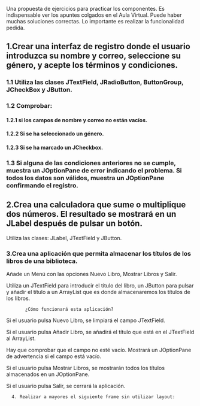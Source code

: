 Una propuesta de ejercicios para practicar los componentes. 
Es indispensable ver los apuntes colgados en el Aula Virtual.
Puede haber muchas soluciones correctas. Lo importante es realizar la funcionalidad pedida.

## 1.Crear una interfaz de registro donde el usuario introduzca su nombre y correo, seleccione su género, y acepte los términos y condiciones.

### 1.1 Utiliza las clases JTextField, JRadioButton, ButtonGroup, JCheckBox y JButton.

### 1.2 Comprobar:

#### 1.2.1 si los campos de nombre y correo no están vacíos.

#### 1.2.2 Si se ha seleccionado un género.

#### 1.2.3 Si se ha marcado un JCheckbox.

### 1.3 Si alguna de las condiciones anteriores no se cumple, muestra un JOptionPane de error indicando el problema. Si todos los datos son válidos, muestra un JOptionPane confirmando el registro.

## 2.Crea una calculadora que sume o multiplique dos números. El resultado se mostrará en un JLabel después de pulsar un botón.

Utiliza las clases: JLabel, JTextField y JButton.

### 3.Crea una aplicación que permita almacenar los títulos de los libros de una biblioteca.

Añade un Menú con las opciones Nuevo Libro, Mostrar Libros y Salir.

Utiliza un JTextField para introducir el título del libro, 
un JButton para pulsar y añadir el título a un ArrayList que es 
donde almacenaremos los títulos de los libros.

           ¿Cómo funcionará esta aplicación?

Si el usuario pulsa Nuevo Libro, se limpiará el campo JTextField.

Si el usuario pulsa Añadir Libro, se añadirá el título que está en el JTextField al ArrayList.

Hay que comprobar que el campo no esté vacío. Mostrará un JOptionPane de advertencia si el campo está vacío.

Si el usuario pulsa Mostrar Libros, se mostrarán todos los títulos almacenados en un JOptionPane.

Si el usuario pulsa Salir, se cerrará la aplicación.

      4. Realizar a mayores el siguiente frame sin utilizar layout: